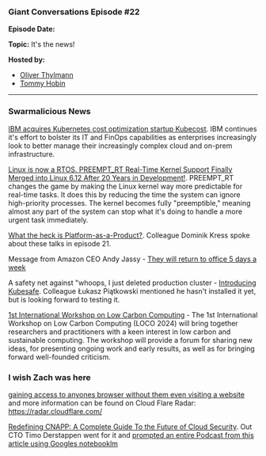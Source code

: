 ### Giant Conversations Episode #22

**Episode Date:**

**Topic:** It's the news!

**Hosted by:** 

* [Oliver Thylmann](https://twitter.com/othylmann)
* [Tommy Hobin](https://twitter.com/tommyhobin)

------------------------------------------------------------------------------------------------------------------------------


### Swarmalicious News 

[IBM acquires Kubernetes cost optimization startup Kubecost](https://techcrunch.com/2024/09/17/ibm-acquires-kubernetes-cost-optimization-startup-kubecost/). IBM continues it's effort to bolster its IT and FinOps capabilities as enterprises increasingly look to better manage their increasingly complex cloud and on-prem infrastructure.

[Linux is now a RTOS. PREEMPT_RT Real-Time Kernel Support Finally Merged into Linux 6.12 After 20 Years in Development!](https://www.reddit.com/r/linux/comments/1fl88vk/comment/lo11mhw/?context=3&share_id=zzCXZmHFST4VfNsNo1SR8&utm_content=1&utm_medium=ios_app&utm_name=ioscss&utm_source=share&utm_term=1). PREEMPT_RT changes the game by making the Linux kernel way more predictable for real-time tasks. It does this by reducing the time the system can ignore high-priority processes. The kernel becomes fully "preemptible," meaning almost any part of the system can stop what it's doing to handle a more urgent task immediately. 

[What the heck is Platform-as-a-Product?](https://www.youtube.com/watch?v=t5LCrTxPDgQ). Colleague Dominik Kress spoke about these talks in episode 21.

Message from Amazon CEO Andy Jassy - [They will return to office 5 days a week](https://www.aboutamazon.com/news/company-news/ceo-andy-jassy-latest-update-on-amazon-return-to-office-manager-team-ratio)

A safety net against "whoops, I just deleted production cluster - [Introducing Kubesafe](https://github.com/Telemaco019/kubesafe). Colleague Łukasz Piątkowski mentioned he hasn't installed it yet, but is looking forward to testing it. 

[1st International Workshop on Low Carbon Computing](https://www.sicsa.ac.uk/loco/loco2024/) - The 1st International Workshop on Low Carbon Computing (LOCO 2024) will bring together researchers and practitioners with a keen interest in low carbon and sustainable computing. The workshop will provide a forum for sharing new ideas, for presenting ongoing work and early results, as well as for bringing forward well-founded criticism.

### I wish Zach was here

[gaining access to anyones browser without them even visiting a website](https://kibty.town/blog/arc/) and more information can be found on Cloud Flare Radar: https://radar.cloudflare.com/

[Redefining CNAPP: A Complete Guide To the Future of Cloud Security](https://softwareanalyst.substack.com/p/redefining-cnapp-a-complete-guide). Out CTO Timo Derstappen went for it and [prompted an entire Podcast from this article using Googles notebooklm](https://slack-files.com/T0251EQJH-F07NHFAU1U7-4a618e8588)
